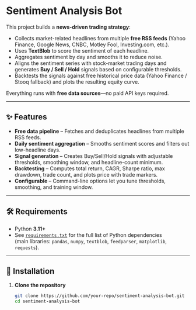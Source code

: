 # Sentiment Analysis Bot

This project builds a **news-driven trading strategy**:

* Collects market-related headlines from multiple **free RSS feeds** (Yahoo Finance, Google News, CNBC, Motley Fool, Investing.com, etc.).
* Uses **TextBlob** to score the sentiment of each headline.
* Aggregates sentiment by day and smooths it to reduce noise.
* Aligns the sentiment series with stock-market trading days and generates **Buy / Sell / Hold** signals based on configurable thresholds.
* Backtests the signals against free historical price data (Yahoo Finance / Stooq fallback) and plots the resulting equity curve.

Everything runs with **free data sources**—no paid API keys required.

---

## ✨ Features
- **Free data pipeline** – Fetches and deduplicates headlines from multiple RSS feeds.
- **Daily sentiment aggregation** – Smooths sentiment scores and filters out low-headline days.
- **Signal generation** – Creates Buy/Sell/Hold signals with adjustable thresholds, smoothing window, and headline-count minimum.
- **Backtesting** – Computes total return, CAGR, Sharpe ratio, max drawdown, trade count, and plots price with trade markers.
- **Configurable** – Command-line options let you tune thresholds, smoothing, and training window.

---

## 🛠 Requirements
- Python **3.11+**
- See [`requirements.txt`](requirements.txt) for the full list of Python dependencies  
  (main libraries: `pandas`, `numpy`, `textblob`, `feedparser`, `matplotlib`, `requests`).

---

## 🚀 Installation

1. **Clone the repository**
   ```bash
   git clone https://github.com/your-repo/sentiment-analysis-bot.git
   cd sentiment-analysis-bot
